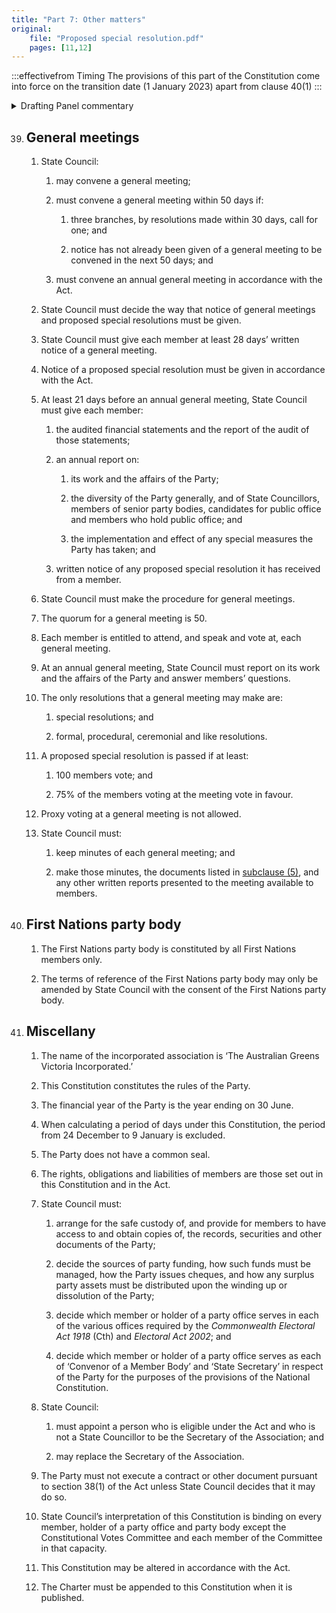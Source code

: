 ```yaml
---
title: "Part 7: Other matters"
original:
    file: "Proposed special resolution.pdf"
    pages: [11,12]
---
```


:::effectivefrom Timing
The provisions of this part of the Constitution come into force
on the transition date (1 January 2023) apart from clause 40(1)
:::

<details>

<summary>Drafting Panel commentary</summary>

<u>At a glance</u>

* Provides for general meetings under the Act, including the annual general
  meeting.

* Sets out a list of other things that are helpful or required by the Act.

<u>Summary and Explanation</u>

The ‘general meeting’ is a meeting of all members as required by law. In particular, it is
the body that considers special resolutions, including those to change the Constitution
of the Party.

The quorum of the general meeting to start and continue is reduced from
100 to 50, but for a special resolution to pass (e.g. to change the Constitution) it retains
the rule that 100 members must vote along with the legislatively required 75% in
favour.

The only resolutions general meetings are empowered to pass are special
resolutions.

</details>

 
39. ## General meetings

    1.  State Council:

        <subclause-letters>

        1.  may convene a general meeting;

        2.  must convene a general meeting within 50 days if:

            1.  three branches, by resolutions made within 30 days,
                call for one; and

            2.  notice has not already been given of a general
                meeting to be convened in the next 50 days; and

        3.  must convene an annual general meeting in accordance
            with the Act.

        </subclause-letters>

    2.  State Council must decide the way that notice of general
        meetings and proposed special resolutions must be given.

    3.  State Council must give each member at least 28 days’
        written notice of a general meeting.

    4.  Notice of a proposed special resolution must be given in
        accordance with the Act.

    5.  At least 21 days before an annual general meeting, State
        Council must give each member:

        <subclause-letters>

        1.  the audited financial statements and the report of the
            audit of those statements;

        2.  an annual report on:

            1.  its work and the affairs of the Party;

            2.  the diversity of the Party generally, and of State
                Councillors, members of senior party bodies,
                candidates for public office and members who hold
                public office; and

            3.  the implementation and effect of any special
                measures the Party has taken; and

        3.  written notice of any proposed special resolution it has
            received from a member.

        </subclause-letters>

    6.  State Council must make the procedure for general meetings.

    7.  The quorum for a general meeting is 50.

    8.  Each member is entitled to attend, and speak and vote at,
        each general meeting.

    9.  At an annual general meeting, State Council must report on
        its work and the affairs of the Party and answer members’
        questions.

    10. The only resolutions that a general meeting may make are:

        <subclause-letters>

        1.  special resolutions; and

        2.  formal, procedural, ceremonial and like resolutions.

        </subclause-letters>

    11. A proposed special resolution is passed if at least:

        <subclause-letters>

        1.  100 members vote; and

        2.  75% of the members voting at the meeting vote in favour.

        </subclause-letters>

    12. Proxy voting at a general meeting is not allowed.

    13. State Council must:

        <subclause-letters>

        1.  keep minutes of each general meeting; and

        2.  make those minutes, the documents listed in
            [subclause (5)](#39.5), and any other written reports presented
            to the meeting available to members.

        </subclause-letters>

40. ## First Nations party body

    1.  The First Nations party body is constituted by all First Nations members only.

    2.  The terms of reference of the First Nations party body may only be amended by State Council
with the consent of the First Nations party body.

41. ## Miscellany

    1.  The name of the incorporated association is ‘The Australian
        Greens Victoria Incorporated.’

    2.  This Constitution constitutes the rules of the Party.

    3.  The financial year of the Party is the year ending on 30
        June.

    4.  When calculating a period of days under this Constitution,
        the period from 24 December to 9 January is excluded.

    5.  The Party does not have a common seal.

    6.  The rights, obligations and liabilities of members are those
        set out in this Constitution and in the Act.

    7.  State Council must:

        <subclause-letters>

        1.  arrange for the safe custody of, and provide for members
            to have access to and obtain copies of, the records,
            securities and other documents of the Party;

        2.  decide the sources of party funding, how such funds must
            be managed, how the Party issues cheques, and how any
            surplus party assets must be distributed upon the
            winding up or dissolution of the Party;

        3.  decide which member or holder of a party office serves
            in each of the various offices required by the
            *Commonwealth Electoral Act 1918* (Cth) and *Electoral
            Act 2002*; and

        4.  decide which member or holder of a party office serves
            as each of ‘Convenor of a Member Body’ and ‘State
            Secretary’ in respect of the Party for the purposes of
            the provisions of the National Constitution.

        </subclause-letters>

    8.  State Council:

        <subclause-letters>

        1.  must appoint a person who is eligible under the Act and
            who is not a State Councillor to be the Secretary of the
            Association; and

        2.  may replace the Secretary of the Association.

        </subclause-letters>

    9.  The Party must not execute a contract or other document
        pursuant to section 38(1) of the Act unless State Council
        decides that it may do so.

    10. State Council’s interpretation of this Constitution is
        binding on every member, holder of a party office and party
        body except the Constitutional Votes Committee and each
        member of the Committee in that capacity.

    11. This Constitution may be altered in accordance with the Act.

    12. The Charter must be appended to this Constitution when it is
        published.

